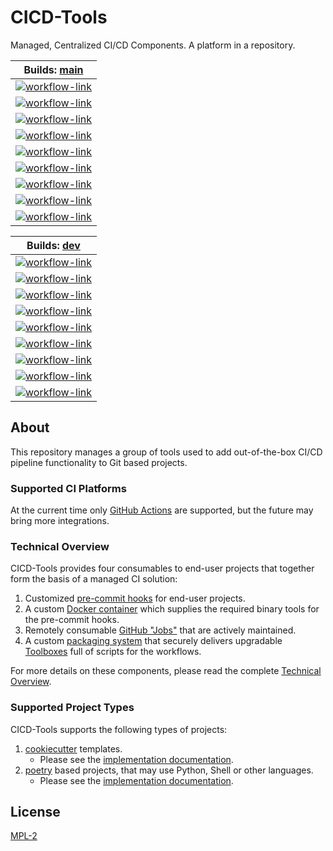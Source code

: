 # CICD-Tools

Managed, Centralized CI/CD Components.  A platform in a repository.

| Builds: [main](https://github.com/cicd-tools-org/cicd-tools/tree/main)                                                                                                                                                                                         |
|----------------------------------------------------------------------------------------------------------------------------------------------------------------------------------------------------------------------------------------------------------------|
| [![workflow-link](https://github.com/cicd-tools-org/cicd-tools/actions/workflows/workflow-ansible-role-molecule.yml/badge.svg?branch=main)](https://github.com/cicd-tools-org/cicd-tools/actions/workflows/workflow-ansible-role-molecule.yml)                 |
| [![workflow-link](https://github.com/cicd-tools-org/cicd-tools/actions/workflows/workflow-compose-command.yml/badge.svg?branch=main)](https://github.com/cicd-tools-org/cicd-tools/actions/workflows/workflow-compose-command.yml)                             |
| [![workflow-link](https://github.com/cicd-tools-org/cicd-tools/actions/workflows/workflow-container-gpg-multiarch.yml/badge.svg?branch=main)](https://github.com/cicd-tools-org/cicd-tools/actions/workflows/workflow-container-gpg-multiarch.yml)             |
| [![workflow-link](https://github.com/cicd-tools-org/cicd-tools/actions/workflows/workflow-container-utilities-multiarch.yml/badge.svg?branch=main)](https://github.com/cicd-tools-org/cicd-tools/actions/workflows/workflow-container-utilities-multiarch.yml) |
| [![workflow-link](https://github.com/cicd-tools-org/cicd-tools/actions/workflows/workflow-cookiecutter-template.yml/badge.svg?branch=main)](https://github.com/cicd-tools-org/cicd-tools/actions/workflows/workflow-cookiecutter-template.yml)                 |
| [![workflow-link](https://github.com/cicd-tools-org/cicd-tools/actions/workflows/workflow-mac_maker.yml/badge.svg?branch=main)](https://github.com/cicd-tools-org/cicd-tools/actions/workflows/workflow-mac_maker.yml)                                         |
| [![workflow-link](https://github.com/cicd-tools-org/cicd-tools/actions/workflows/workflow-meta_tests.yml/badge.svg?branch=main)](https://github.com/cicd-tools-org/cicd-tools/actions/workflows/workflow-meta_tests.yml)                                       |
| [![workflow-link](https://github.com/cicd-tools-org/cicd-tools/actions/workflows/workflow-npm-node_application.yml/badge.svg?branch=main)](https://github.com/cicd-tools-org/cicd-tools/actions/workflows/workflow-npm-node_application.yml)                   |
| [![workflow-link](https://github.com/cicd-tools-org/cicd-tools/actions/workflows/workflow-poetry-command.yml/badge.svg?branch=main)](https://github.com/cicd-tools-org/cicd-tools/actions/workflows/workflow-poetry-command.yml)                               |

| Builds: [dev](https://github.com/cicd-tools-org/cicd-tools/tree/dev)                                                                                                                                                                                          |
|---------------------------------------------------------------------------------------------------------------------------------------------------------------------------------------------------------------------------------------------------------------|
| [![workflow-link](https://github.com/cicd-tools-org/cicd-tools/actions/workflows/workflow-ansible-role-molecule.yml/badge.svg?branch=dev)](https://github.com/cicd-tools-org/cicd-tools/actions/workflows/workflow-ansible-role-molecule.yml)                 |
| [![workflow-link](https://github.com/cicd-tools-org/cicd-tools/actions/workflows/workflow-compose-command.yml/badge.svg?branch=dev)](https://github.com/cicd-tools-org/cicd-tools/actions/workflows/workflow-compose-command.yml)                             |
| [![workflow-link](https://github.com/cicd-tools-org/cicd-tools/actions/workflows/workflow-container-gpg-multiarch.yml/badge.svg?branch=dev)](https://github.com/cicd-tools-org/cicd-tools/actions/workflows/workflow-container-gpg-multiarch.yml)             |
| [![workflow-link](https://github.com/cicd-tools-org/cicd-tools/actions/workflows/workflow-container-utilities-multiarch.yml/badge.svg?branch=dev)](https://github.com/cicd-tools-org/cicd-tools/actions/workflows/workflow-container-utilities-multiarch.yml) |
| [![workflow-link](https://github.com/cicd-tools-org/cicd-tools/actions/workflows/workflow-cookiecutter-template.yml/badge.svg?branch=dev)](https://github.com/cicd-tools-org/cicd-tools/actions/workflows/workflow-cookiecutter-template.yml)                 |
| [![workflow-link](https://github.com/cicd-tools-org/cicd-tools/actions/workflows/workflow-mac_maker.yml/badge.svg?branch=dev)](https://github.com/cicd-tools-org/cicd-tools/actions/workflows/workflow-mac_maker.yml)                                         |
| [![workflow-link](https://github.com/cicd-tools-org/cicd-tools/actions/workflows/workflow-meta_tests.yml/badge.svg?branch=dev)](https://github.com/cicd-tools-org/cicd-tools/actions/workflows/workflow-meta_tests.yml)                                       |
| [![workflow-link](https://github.com/cicd-tools-org/cicd-tools/actions/workflows/workflow-npm-node_application.yml/badge.svg?branch=dev)](https://github.com/cicd-tools-org/cicd-tools/actions/workflows/workflow-npm-node_application.yml)                   |
| [![workflow-link](https://github.com/cicd-tools-org/cicd-tools/actions/workflows/workflow-poetry-command.yml/badge.svg?branch=dev)](https://github.com/cicd-tools-org/cicd-tools/actions/workflows/workflow-poetry-command.yml)                               |

## About

This repository manages a group of tools used to add out-of-the-box CI/CD pipeline functionality to Git based projects.

### Supported CI Platforms

At the current time only [GitHub Actions](https://docs.github.com/en/actions) are supported, but the future may bring more integrations.

### Technical Overview

CICD-Tools provides four consumables to end-user projects that together form the basis of a managed CI solution:

1. Customized [pre-commit hooks](https://github.com/cicd-tools-org/pre-commit) for end-user projects.
2. A custom [Docker container](.cicd-tools/containers/utilities/Dockerfile) which supplies the required binary tools for the pre-commit hooks.
3. Remotely consumable [GitHub "Jobs"](.github/workflows) that are actively maintained.
4. A custom [packaging system](https://github.com/cicd-tools-org/manifest/blob/main/manifest.json.asc) that securely delivers upgradable [Toolboxes](cicd-tools/boxes) full of scripts for the workflows.

For more details on these components, please read the complete [Technical Overview](./markdown/OVERVIEW.md).

### Supported Project Types

CICD-Tools supports the following types of projects:

1. [cookiecutter](https://github.com/cookiecutter/cookiecutter) templates.
   - Please see the [implementation documentation](markdown/project_types/COOKIECUTTER.md).
2. [poetry](https://python-poetry.org/) based projects, that may use Python, Shell or other languages.
   - Please see the [implementation documentation](markdown/project_types/POETRY.md).

## License

[MPL-2](LICENSE)

